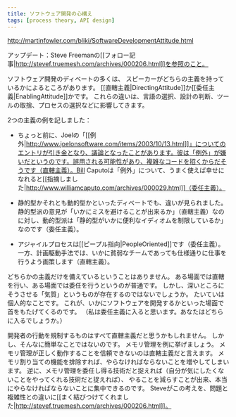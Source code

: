 ```yaml
---
title: ソフトウェア開発の心構え
tags: [process theory, API design]
---
```


http://martinfowler.com/bliki/SoftwareDevelopmentAttitude.html

アップデート：Steve Freemanの[[フォロー記事|http://stevef.truemesh.com/archives/000206.html]]を参照のこと。

ソフトウェア開発のディベートの多くは、
スピーカーがどちらの主義を持っているかによるところがあります。
[[直轄主義|DirectingAttitude]]か[[委任主義|EnablingAttitude]]かです。
これらの違いは、言語の選択、設計の判断、ツールの取捨、プロセスの選択などに影響してきます。

2つの主義の例を記しました：

* ちょっと前に、Joelの「[[例外|http://www.joelonsoftware.com/items/2003/10/13.html]]」についてのエントリが引き金となり、議論となったことがあります。彼は「例外」が嫌いだというのです。誤用される可能性があり、複雑なコードを招くからだそうです（直轄主義）。Bill Caputoは「例外」について、うまく使えば幸せになれると[[指摘しました|http://www.williamcaputo.com/archives/000029.html]]（委任主義）。

* 静的型かそれとも動的型かといったディベートでも、違いが見られました。静的型派の意見が「いかにミスを避けることが出来るか」（直轄主義）なのに対し、動的型派は「静的型がいかに便利なイディオムを制限しているか」なのです（委任主義）。

* アジャイルプロセスは[[ピープル指向|PeopleOriented]]です（委任主義）。一方、計画駆動手法では、いかに貧弱なチームであっても仕様通りに仕事を行うよう画策します（直轄主義）。

どちらかの主義だけを備えているということはありません。
ある場面では直轄を行い、ある場面では委任を行うというのが普通です。
しかし、深いところにそうさせる「気質」というものが存在するのではないでしょうか。
たいていは個人的なことです。
これが、いかにソフトウェアを開発するかといった場面で首をもたげてくるのです。
（私は委任主義に入ると思います。あなたはどちらに入るでしょうか。）


開発者の行動を規制するものはすべて直轄主義だと思うかもしれません。
しかし、そんなに簡単なことではないのです。
メモリ管理を例に挙げましょう。
メモリ管理が正しく動作することを信頼できないのは直轄主義だと言えます。
メモリ割り当ての機能を排除すれば、やらなければならないことを増やしてしまいます。
逆に、メモリ管理を委任し得る技術だと捉えれば（自分が気にしたくないことをやってくれる技術だと捉えれば）、
やることを減らすことが出来、本当にやらなければならないことに集中できるのです。
Steveがこの考えを、問題と複雑性との違いに[[まく結びつけてくれました|http://stevef.truemesh.com/archives/000206.html]]。
